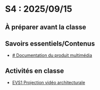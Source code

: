 # S4 : <!-- %: S4 -->2025/09/15<!-- %; -->

## À préparer avant la classe

## Savoirs essentiels/Contenus

* [ <!-- %: BLOC1_SAVOIR7  --># Documentation du produit multimédia<!-- %; -->](../../03-savoirs/01/07/README.md)

## Activités en classe

* [ EVS1 <!-- %: BLOC1 -->Projection vidéo architecturale<!-- %; -->](../../04-evaluations/sommatives/01/)


